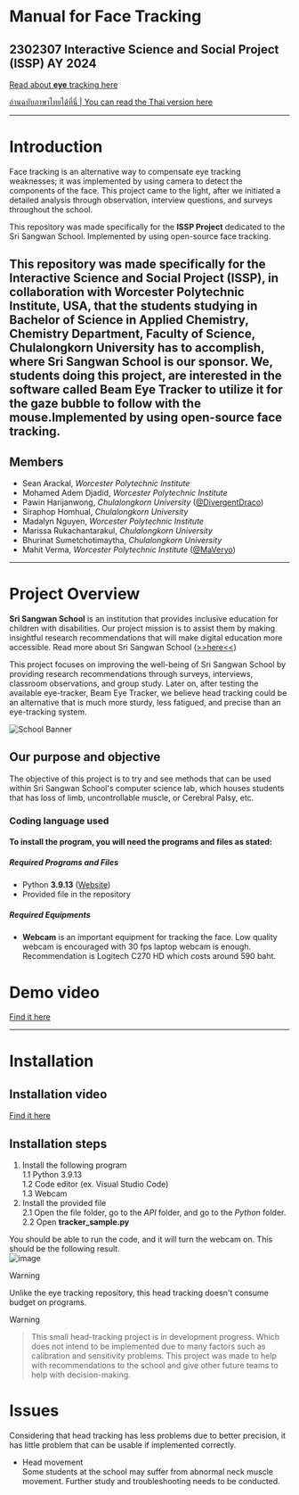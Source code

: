 # Manual for Face Tracking 

## 2302307 Interactive Science and Social Project (ISSP) AY 2024

[Read about **eye** tracking here](https://github.com/DivergentDraco/School-Eye-Gaze-Project)

[อ่านฉบับภาษาไทยได้ที่นี่ | You can read the Thai version here](MANUAL_TH.md)

---

# Introduction

Face tracking is an alternative way to compensate eye tracking weaknesses; it was implemented by using camera to detect the components of the face. This project came to the light, after we initiated a detailed analysis through observation, interview questions, and surveys throughout the school.

This repository was made specifically for the **ISSP Project** dedicated to the Sri Sangwan School. Implemented by using open-source face tracking.

This repository was made specifically for the Interactive Science and Social Project (ISSP), in collaboration with Worcester Polytechnic Institute, USA, that the students studying in Bachelor of Science in Applied Chemistry, Chemistry Department, Faculty of Science, Chulalongkorn University has to accomplish, where Sri Sangwan School is our sponsor. We, students doing this project, are interested in the software called Beam Eye Tracker to utilize it for the gaze bubble to follow with the mouse.Implemented by using open-source face tracking.
---

## Members
 * Sean Arackal, *Worcester Polytechnic Institute*
 * Mohamed Adem Djadid, *Worcester Polytechnic Institute*
 * Pawin Harijanwong, *Chulalongkorn University* ([@DivergentDraco](https://github.com/DivergentDraco))
 * Siraphop Homhual, *Chulalongkorn University*
 * Madalyn Nguyen, *Worcester Polytechnic Institute*
 * Marissa Rukachantarakul, *Chulalongkorn University*
 * Bhurinat Sumetchotimaytha, *Chulalongkorn University*
 * Mahit Verma, *Worcester Polytechnic Institute* ([@MaVeryo](https://github.com/MaVeryo))

---

# Project Overview

**Sri Sangwan School** is an institution that provides inclusive education for children with disabilities. Our project mission is to assist them by making insightful research recommendations that will make digital education more accessible. Read more about Sri Sangwan School ([>>here<<](http://www.swn.ac.th/mainpage))

This project focuses on improving the well-being of Sri Sangwan School by providing research recommendations through surveys, interviews, classroom observations, and group study. Later on, after testing the available eye-tracker, Beam Eye Tracker, we believe head tracking could be an alternative that is much more sturdy, less fatigued, and precise than an eye-tracking system.

![School Banner](https://github.com/user-attachments/assets/9b123cf6-f919-4abe-b54b-365a5b79b447)

## Our purpose and objective
The objective of this project is to try and see methods that can be used within Sri Sangwan School's computer science lab, which houses students that has loss of limb, uncontrollable muscle, or Cerebral Palsy, etc.

### Coding language used
#### To install the program, you will need the programs and files as stated:
##### Required Programs and Files
 - Python **3.9.13** ([Website](https://www.python.org/downloads/release/python-3913/))
 - Provided file in the repository

##### Required Equipments
 - **Webcam** is an important equipment for tracking the face. Low quality webcam is encouraged with 30 fps laptop webcam is enough.
   Recommendation is Logitech C270 HD which costs around 590 baht.

# Demo video
[Find it here]()

---

# Installation

## Installation video
[Find it here]() 

## Installation steps
1. Install the following program\
 1.1 Python 3.9.13\
 1.2 Code editor (ex. Visual Studio Code)\
 1.3 Webcam
3. Install the provided file\
 2.1 Open the file folder, go to the *API* folder, and go to the *Python* folder.\
 2.2 Open **tracker_sample.py**

You should be able to run the code, and it will turn the webcam on. This should be the following result.\
![image](https://github.com/user-attachments/assets/36076fa7-91a7-4614-afd1-66ebf377c9c8)


> [!WARNING]
> Unlike the eye tracking repository, this head tracking doesn't consume budget on programs.

> [!WARNING]
> > This small head-tracking project is in development progress. Which does not intend to be implemented due to many factors such as calibration and sensitivity problems. This project was made to help with recommendations to the school and give other future teams to help with decision-making.



# Issues
Considering that head tracking has less problems due to better precision, it has little problem that can be usable if implemented correctly.

- Head movement\
  Some students at the school may suffer from abnormal neck muscle movement. Further study and troubleshooting needs to be conducted.

